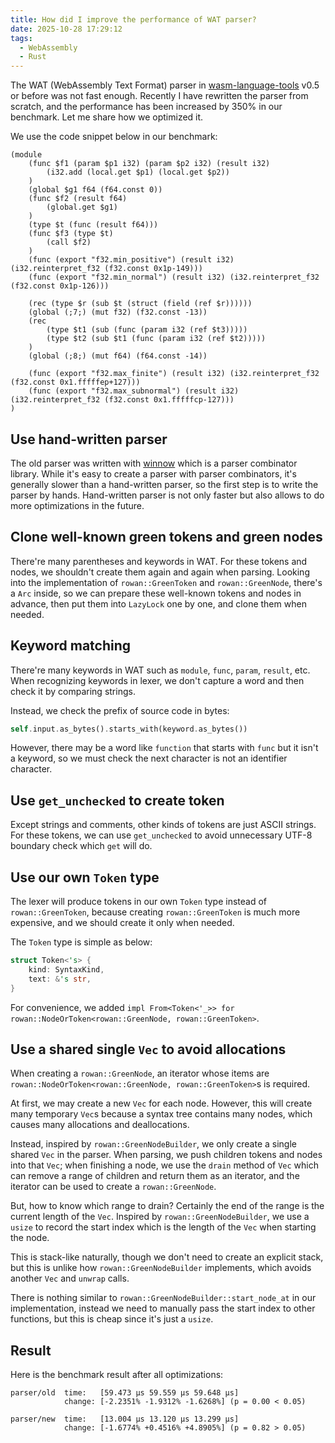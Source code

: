 ```yaml
---
title: How did I improve the performance of WAT parser?
date: 2025-10-28 17:29:12
tags:
  - WebAssembly
  - Rust
---
```


The WAT (WebAssembly Text Format) parser in [wasm-language-tools](https://github.com/g-plane/wasm-language-tools) v0.5 or before was not fast enough. Recently I have rewritten the parser from scratch, and the performance has been increased by 350% in our benchmark.
Let me share how we optimized it.

We use the code snippet below in our benchmark:

```wasm
(module
    (func $f1 (param $p1 i32) (param $p2 i32) (result i32)
        (i32.add (local.get $p1) (local.get $p2))
    )
    (global $g1 f64 (f64.const 0))
    (func $f2 (result f64)
        (global.get $g1)
    )
    (type $t (func (result f64)))
    (func $f3 (type $t)
        (call $f2)
    )
    (func (export "f32.min_positive") (result i32) (i32.reinterpret_f32 (f32.const 0x1p-149)))
    (func (export "f32.min_normal") (result i32) (i32.reinterpret_f32 (f32.const 0x1p-126)))

    (rec (type $r (sub $t (struct (field (ref $r))))))
    (global (;7;) (mut f32) (f32.const -13))
    (rec
        (type $t1 (sub (func (param i32 (ref $t3)))))
        (type $t2 (sub $t1 (func (param i32 (ref $t2)))))
    )
    (global (;8;) (mut f64) (f64.const -14))

    (func (export "f32.max_finite") (result i32) (i32.reinterpret_f32 (f32.const 0x1.fffffep+127)))
    (func (export "f32.max_subnormal") (result i32) (i32.reinterpret_f32 (f32.const 0x1.fffffcp-127)))
)
```

## Use hand-written parser

The old parser was written with [winnow](https://github.com/winnow-rs/winnow) which is a parser combinator library.
While it's easy to create a parser with parser combinators, it's generally slower than a hand-written parser,
so the first step is to write the parser by hands. Hand-written parser is not only faster but also allows to do more optimizations in the future.

## Clone well-known green tokens and green nodes

There're many parentheses and keywords in WAT. For these tokens and nodes, we shouldn't create them again and again when parsing.
Looking into the implementation of `rowan::GreenToken` and `rowan::GreenNode`, there's a `Arc` inside,
so we can prepare these well-known tokens and nodes in advance, then put them into `LazyLock` one by one, and clone them when needed.

## Keyword matching

There're many keywords in WAT such as `module`, `func`, `param`, `result`, etc.
When recognizing keywords in lexer, we don't capture a word and then check it by comparing strings.

Instead, we check the prefix of source code in bytes:

```rust
self.input.as_bytes().starts_with(keyword.as_bytes())
```

However, there may be a word like `function` that starts with `func` but it isn't a keyword, so we must check the next character is not an identifier character.

## Use `get_unchecked` to create token

Except strings and comments, other kinds of tokens are just ASCII strings.
For these tokens, we can use `get_unchecked` to avoid unnecessary UTF-8 boundary check which `get` will do.

## Use our own `Token` type

The lexer will produce tokens in our own `Token` type instead of `rowan::GreenToken`,
because creating `rowan::GreenToken` is much more expensive, and we should create it only when needed.

The `Token` type is simple as below:

```rust
struct Token<'s> {
    kind: SyntaxKind,
    text: &'s str,
}
```

For convenience, we added `impl From<Token<'_>> for rowan::NodeOrToken<rowan::GreenNode, rowan::GreenToken>`.

## Use a shared single `Vec` to avoid allocations

When creating a `rowan::GreenNode`, an iterator whose items are `rowan::NodeOrToken<rowan::GreenNode, rowan::GreenToken>`s is required.

At first, we may create a new `Vec` for each node.  However, this will create many temporary `Vec`s because a syntax tree contains many nodes, which causes many allocations and deallocations.

Instead, inspired by `rowan::GreenNodeBuilder`, we only create a single shared `Vec` in the parser.
When parsing, we push children tokens and nodes into that `Vec`;
when finishing a node, we use the `drain` method of `Vec` which can remove a range of children and return them as an iterator, and the iterator can be used to create a `rowan::GreenNode`.

But, how to know which range to drain? Certainly the end of the range is the current length of the `Vec`.
Inspired by `rowan::GreenNodeBuilder`, we use a `usize` to record the start index which is the length of the `Vec` when starting the node.

This is stack-like naturally, though we don't need to create an explicit stack,
but this is unlike how `rowan::GreenNodeBuilder` implements, which avoids another `Vec` and `unwrap` calls.

There is nothing similar to `rowan::GreenNodeBuilder::start_node_at` in our implementation,
instead we need to manually pass the start index to other functions, but this is cheap since it's just a `usize`.

## Result

Here is the benchmark result after all optimizations:

```
parser/old  time:   [59.473 µs 59.559 µs 59.648 µs]
            change: [-2.2351% -1.9312% -1.6268%] (p = 0.00 < 0.05)

parser/new  time:   [13.004 µs 13.120 µs 13.299 µs]
            change: [-1.6774% +0.4516% +4.8905%] (p = 0.82 > 0.05)
```
